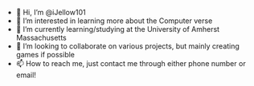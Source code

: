 - 👋 Hi, I’m @iJellow101
- 👀 I’m interested in learning more about the Computer verse
- 🌱 I’m currently learning/studying at the University of Amherst Massachusetts
- 💞️ I’m looking to collaborate on various projects, but mainly creating games if possible
- 📫 How to reach me, just contact me through either phone number or email!

<!---
iJellow101/iJellow101 is a ✨ special ✨ repository because its `README.md` (this file) appears on your GitHub profile.
You can click the Preview link to take a look at your changes.
--->
